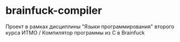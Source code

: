 # brainfuck-compiler
Проект в рамках дисциплины "Языки программирования" второго курса ИТМО / Компилятор программы из C в Brainfuck
